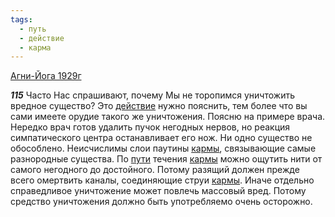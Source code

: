 ```yaml
---
tags:
  - путь
  - действие
  - карма
---
```


[Агни-Йога 1929г](/agni/1929)

___115___
Часто Нас спрашивают, почему Мы не торопимся уничтожить вредное существо? Это [действие](/tag/#действие) нужно пояснить, тем более что вы сами имеете орудие такого же уничтожения. Поясню на примере врача. Нередко врач готов удалить пучок негодных нервов, но реакция симпатического центра останавливает его нож. Ни одно существо не обособлено. Неисчислимы слои паутины [кармы](/tag/#карма), связывающие самые разнородные существа. По [пути](/tag/#путь) течения [кармы](/tag/#карма) можно ощутить нити от самого негодного до достойного. Потому разящий должен прежде всего омертвить каналы, соединяющие струи [кармы](/tag/#карма). Иначе отдельно справедливое уничтожение может повлечь массовый вред. Потому средство уничтожения должно быть употребляемо очень осторожно.